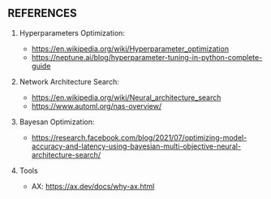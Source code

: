 ## REFERENCES

1. Hyperparameters Optimization:
	* https://en.wikipedia.org/wiki/Hyperparameter_optimization
	* https://neptune.ai/blog/hyperparameter-tuning-in-python-complete-guide

2. Network Architecture Search: 
	* https://en.wikipedia.org/wiki/Neural_architecture_search
	* https://www.automl.org/nas-overview/

3. Bayesan Optimization:
	* https://research.facebook.com/blog/2021/07/optimizing-model-accuracy-and-latency-using-bayesian-multi-objective-neural-architecture-search/

4. Tools
	* AX: https://ax.dev/docs/why-ax.html
